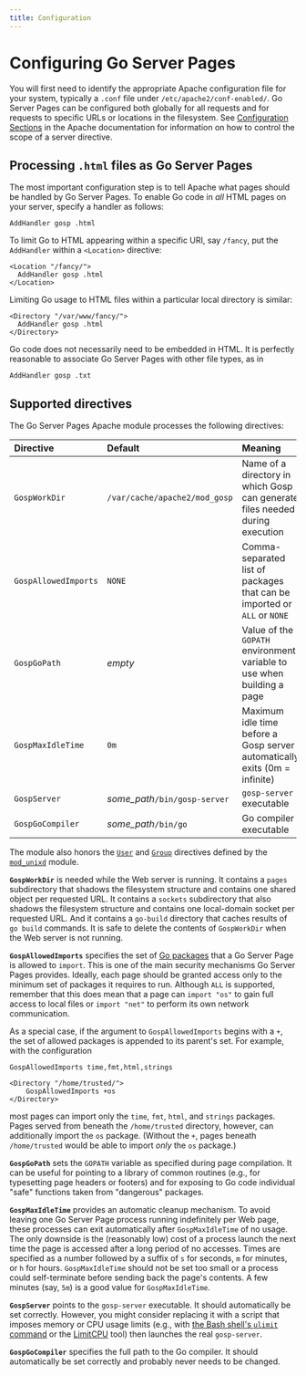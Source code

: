 ```yaml
---
title: Configuration
---
```


Configuring Go Server Pages
===========================

You will first need to identify the appropriate Apache configuration file for your system, typically a `.conf` file under `/etc/apache2/conf-enabled/`.  Go Server Pages can be configured both globally for all requests and for requests to specific URLs or locations in the filesystem.  See [Configuration Sections](http://httpd.apache.org/docs/current/sections.html) in the Apache documentation for information on how to control the scope of a server directive.

Processing `.html` files as Go Server Pages
-------------------------------------------

The most important configuration step is to tell Apache what pages should be handled by Go Server Pages.  To enable Go code in *all* HTML pages on your server, specify a handler as follows:
```ApacheConf
AddHandler gosp .html
```
To limit Go to HTML appearing within a specific URI, say `/fancy`, put the `AddHandler` within a `<Location>` directive:
```ApacheConf
<Location "/fancy/">
  AddHandler gosp .html
</Location>
```
Limiting Go usage to HTML files within a particular local directory is similar:
```ApacheConf
<Directory "/var/www/fancy/">
  AddHandler gosp .html
</Directory>
```

Go code does not necessarily need to be embedded in HTML.  It is perfectly reasonable to associate Go Server Pages with other file types, as in
```ApacheConf
AddHandler gosp .txt
```

Supported directives
--------------------

The Go Server Pages Apache module processes the following directives:

| Directive            | Default                                     | Meaning                                                                      |
| :----------------    | :--------------------------------------     | :--------------------------------------------------------------------------- |
| `GospWorkDir`        | `/var/cache/apache2/mod_gosp`               | Name of a directory in which Gosp can generate files needed during execution |
| `GospAllowedImports` | `NONE`                                      | Comma-separated list of packages that can be imported or `ALL` or `NONE`     |
| `GospGoPath`         | *empty*                                     | Value of the `GOPATH` environment variable to use when building a page       |
| `GospMaxIdleTime`    | `0m`                                        | Maximum idle time before a Gosp server automatically exits (0m = infinite)   |
| `GospServer`         | *some_path*`/bin/gosp-server`               | `gosp-server` executable                                                     |
| `GospGoCompiler`     | *some_path*`/bin/go`                        | Go compiler executable                                                       |

The module also honors the [`User`](https://httpd.apache.org/docs/current/mod/mod_unixd.html#user) and [`Group`](https://httpd.apache.org/docs/current/mod/mod_unixd.html#group) directives defined by the [`mod_unixd`](https://httpd.apache.org/docs/current/mod/mod_unixd.html) module.

**`GospWorkDir`** is needed while the Web server is running.  It contains a `pages` subdirectory that shadows the filesystem structure and contains one shared object per requested URL.  It contains a `sockets` subdirectory that also shadows the filesystem structure and contains one local-domain socket per requested URL.  And it contains a `go-build` directory that caches results of `go build` commands.  It is safe to delete the contents of `GospWorkDir` when the Web server is not running.

**`GospAllowedImports`** specifies the set of [Go packages](https://golang.org/pkg/) that a Go Server Page is allowed to `import`.  This is one of the main security mechanisms Go Server Pages provides.  Ideally, each page should be granted access only to the minimum set of packages it requires to run.  Although `ALL` is supported, remember that this does mean that a page can `import "os"` to gain full access to local files or `import "net"` to perform its own network communication.

As a special case, if the argument to `GospAllowedImports` begins with a `+`, the set of allowed packages is appended to its parent's set.  For example, with the configuration
```ApacheConf
GospAllowedImports time,fmt,html,strings

<Directory "/home/trusted/">
    GospAllowedImports +os
</Directory>
```
most pages can import only the `time`, `fmt`, `html`, and `strings` packages.  Pages served from beneath the `/home/trusted` directory, however, can additionally import the `os` package.  (Without the `+`, pages beneath `/home/trusted` would be able to import *only* the `os` package.)

**`GospGoPath`** sets the `GOPATH` variable as specified during page compilation.  It can be useful for pointing to a library of common routines (e.g., for typesetting page headers or footers) and for exposing to Go code individual "safe" functions taken from "dangerous" packages.

**`GospMaxIdleTime`** provides an automatic cleanup mechanism.  To avoid leaving one Go Server Page process running indefinitely per Web page, these processes can exit automatically after `GospMaxIdleTime` of no usage.  The only downside is the (reasonably low) cost of a process launch the next time the page is accessed after a long period of no accesses.  Times are specified as a number followed by a suffix of `s` for seconds, `m` for minutes, or `h` for hours.  `GospMaxIdleTime` should not be set too small or a process could self-terminate before sending back the page's contents.  A few minutes (say, `5m`) is a good value for `GospMaxIdleTime`.

**`GospServer`** points to the `gosp-server` executable.  It should automatically be set correctly.  However, you might consider replacing it with a script that imposes memory or CPU usage limits
(e.g., with [the Bash shell's `ulimit` command](https://linux.die.net/man/1/bash) or the [LimitCPU](http://limitcpu.sourceforge.net/) tool) then launches the real `gosp-server`.

**`GospGoCompiler`** specifies the full path to the Go compiler.  It should automatically be set correctly and probably never needs to be changed.
